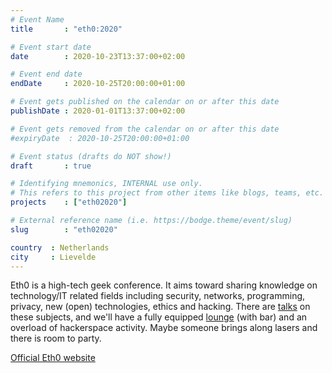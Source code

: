 ```yaml
---
# Event Name
title       : "eth0:2020"

# Event start date
date        : 2020-10-23T13:37:00+02:00

# Event end date
endDate     : 2020-10-25T20:00:00+01:00

# Event gets published on the calendar on or after this date
publishDate : 2020-01-01T13:37:00+02:00

# Event gets removed from the calendar on or after this date
#expiryDate  : 2020-10-25T20:00:00+01:00

# Event status (drafts do NOT show!)
draft       : true

# Identifying mnemonics, INTERNAL use only.
# This refers to this project from other items like blogs, teams, etc.
projects    : ["eth02020"]

# External reference name (i.e. https://bodge.theme/event/slug)
slug        : "eth02020"

country  : Netherlands
city     : Lievelde
---
```


Eth0 is a high-tech geek conference. It aims toward sharing knowledge on technology/IT related fields including security, networks, programming, privacy, new (open) technologies, ethics and hacking. There are [talks](https://wiki.eth0.nl/index.php/Eth0:2020_autumn_talks) on these subjects, and we'll have a fully equipped [lounge](https://wiki.eth0.nl/index.php/Lounge) (with bar) and an overload of hackerspace activity. Maybe someone brings along lasers and there is room to party.

[Official Eth0 website](https://wiki.eth0.nl)
